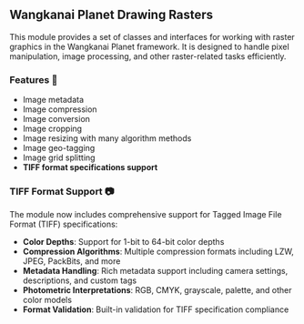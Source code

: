 ## Wangkanai Planet Drawing Rasters

This module provides a set of classes and interfaces for working with raster graphics in the Wangkanai Planet framework.
It is designed to handle pixel manipulation, image processing, and other raster-related tasks efficiently.

### Features 🌟

- Image metadata
- Image compression
- Image conversion
- Image cropping
- Image resizing with many algorithm methods
- Image geo-tagging
- Image grid splitting
- **TIFF format specifications support**

### TIFF Format Support 📷

The module now includes comprehensive support for Tagged Image File Format (TIFF) specifications:

- **Color Depths**: Support for 1-bit to 64-bit color depths
- **Compression Algorithms**: Multiple compression formats including LZW, JPEG, PackBits, and more
- **Metadata Handling**: Rich metadata support including camera settings, descriptions, and custom tags
- **Photometric Interpretations**: RGB, CMYK, grayscale, palette, and other color models
- **Format Validation**: Built-in validation for TIFF specification compliance
